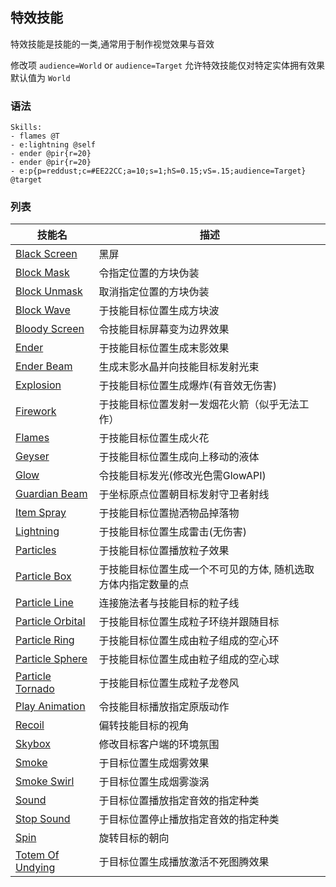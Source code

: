 
特效技能
-------------

特效技能是技能的一类,通常用于制作视觉效果与音效

修改项 `audience=World` or `audience=Target` 允许特效技能仅对特定实体拥有效果 默认值为 `World`

### 语法

    Skills:
    - flames @T
    - e:lightning @self
    - ender @pir{r=20}
    - ender @pir{r=20}
    - e:p{p=reddust;c=#EE22CC;a=10;s=1;hS=0.15;vS=.15;audience=Target} @target

### 列表

| 技能名               | 描述                                                                  |
|----------------------|-----------------------------------------------------------------------|
| [Black Screen][]     | 黑屏                       |
| [Block Mask][]       | 令指定位置的方块伪装                        |
| [Block Unmask][]     | 取消指定位置的方块伪装                                  |
| [Block Wave][]       | 于技能目标位置生成方块波                       |
| [Bloody Screen][]    | 令技能目标屏幕变为边界效果                                    |
| [Ender][]            | 于技能目标位置生成末影效果                                             |
| [Ender Beam][]       | 生成末影水晶并向技能目标发射光束                          |
| [Explosion][]        | 于技能目标位置生成爆炸(有音效无伤害)                                            |
| [Firework][]         | 于技能目标位置发射一发烟花火箭（似乎无法工作）                                           |
| [Flames][]           | 于技能目标位置生成火花                                   |
| [Geyser][]           | 于技能目标位置生成向上移动的液体                                   |
| [Glow][]             | 令技能目标发光(修改光色需GlowAPI) |
| [Guardian Beam][] | 于坐标原点位置朝目标发射守卫者射线 |
| [Item Spray][]       | 于技能目标位置抛洒物品掉落物                              |
| [Lightning][]        | 于技能目标位置生成雷击(无伤害)                                        |
| [Particles][]        | 于技能目标位置播放粒子效果                           |
| [Particle Box][]     | 于技能目标位置生成一个不可见的方体, 随机选取方体内指定数量的点                            |
| [Particle Line][]    | 连接施法者与技能目标的粒子线                       |
| [Particle Orbital][] | 于技能目标位置生成粒子环绕并跟随目标                     |
| [Particle Ring][]    | 于技能目标位置生成由粒子组成的空心环                           |
| [Particle Sphere][]  | 于技能目标位置生成由粒子组成的空心球                         |
| [Particle Tornado][] | 于技能目标位置生成粒子龙卷风               |
| [Play Animation][] | 令技能目标播放指定原版动作
| [Recoil] | 偏转技能目标的视角 |
| [Skybox][]           | 修改目标客户端的环境氛围                                            |
| [Smoke][]            | 于目标位置生成烟雾效果                                               |
| [Smoke Swirl][]      | 于目标位置生成烟雾漩涡                                 |
| [Sound][]            | 于目标位置播放指定音效的指定种类                             |
| [Stop Sound][]            | 于目标位置停止播放指定音效的指定种类                             |
| [Spin][]             | 旋转目标的朝向                                                |
| [Totem Of Undying][]     | 于目标位置生成播放激活不死图腾效果     

[skill mechanic]: /技能/列表
  [Targeter]: /技能/targeters/
  [Black Screen]: /技能/effects/blackscreen
  [Block Mask]: /技能/effects/blockmask
  [Block Unmask]: /技能/effects/blockunmask
  [Block Wave]: /技能/effects/blockwave
  [Bloody Screen]: /技能/effects/bloodyscreen
  [Ender]: /技能/effects/ender
  [Ender Beam]: /技能/effects/enderbeam
  [Explosion]: /技能/effects/explosion
  [Firework]: /技能/effects/firework
  [Flames]: /技能/effects/flames
  [Geyser]: /技能/effects/geyser
  [Glow]: /技能/effects/glow
  [Guardian Beam]: /技能/effects/guardianbeam
  [Item Spray]: /技能/effects/itemspray
  [Lightning]: /技能/effects/lightning
  [Particles]: /技能/effects/particles
  [Particle Box]: /技能/effects/particlebox
  [Particle Line]: /技能/effects/particleline
  [Particle Orbital]: /技能/effects/particleorbital
  [Particle Ring]: /技能/effects/particlering
  [Particle Sphere]: /技能/effects/particlesphere
  [Particle Tornado]: /技能/effects/particletornado
  [Play Animation]: /技能/effects/playanimation
  [Recoil]: /技能/effects/recoil
  [Skybox]: /技能/effects/skybox
  [Smoke]: /技能/effects/smoke
  [Smoke Swirl]: /技能/effects/smokeswirl
  [Sound]: /技能/effects/sound
  [Stop Sound]: /技能/effects/stopsound
  [Spin]: /技能/effects/spin
  [Totem Of Undying]: /技能/effects/totemOfUndying
  [Atom]: /技能/effects/atom
  [Particle Vortex]: /技能/effects/particlevortex
  [DNA]: /技能/effects/dna